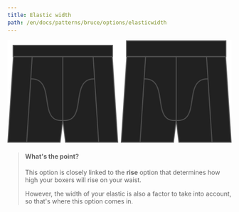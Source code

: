 ```yaml
---
title: Elastic width
path: /en/docs/patterns/bruce/options/elasticwidth
---
```


![The elastic width option on Bruce](./elasticwidth.svg)

> #### What's the point?
> 
> This option is closely linked to the **rise** option that determines how high your boxers will rise on your waist.
> 
> However, the width of your elastic is also a factor to take into account, so that's where this option comes in.